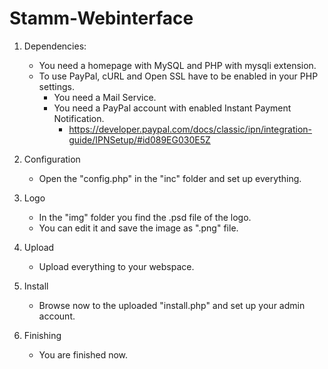 Stamm-Webinterface
==================

 1. Dependencies:  
    * You need a homepage with MySQL and PHP with mysqli extension.  
    * To use PayPal, cURL and Open SSL have to be enabled in your PHP settings.  
        * You need a Mail Service. 
        * You need a PayPal account with enabled Instant Payment Notification.  
            * https://developer.paypal.com/docs/classic/ipn/integration-guide/IPNSetup/#id089EG030E5Z  

 1. Configuration  
    * Open the "config.php" in the "inc" folder and set up everything.  

 1. Logo  
    * In the "img" folder you find the .psd file of the logo.  
    * You can edit it and save the image as ".png" file.  

 1. Upload  
    * Upload everything to your webspace.  

 1. Install  
    * Browse now to the uploaded "install.php" and set up your admin account.  

 1. Finishing  
    * You are finished now.  
